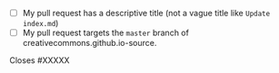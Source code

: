 <!-- Please follow this checklist and put an x in each of the boxes, like this: [x]. It will ensure that our team takes your pull request seriously. -->

- [ ] My pull request has a descriptive title (not a vague title like `Update index.md`)
- [ ] My pull request targets the `master` branch of creativecommons.github.io-source.

<!-- If your pull request closes a GitHub issue, replace the XXXXX below with the issue number. -->

Closes #XXXXX

<!-- You may add your description of the pull request underneath this line. -->
